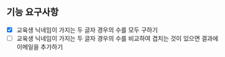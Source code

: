 ## 기능 요구사항

- [x] 교육생 닉네임이 가지는 두 글자 경우의 수를 모두 구하기
- [ ] 교육생 닉네임이 가지는 두 글자 경우의 수를 비교하여 겹치는 것이 있으면 결과에 이메일을 추가하기